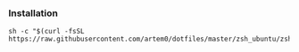 ### Installation

```
sh -c "$(curl -fsSL https://raw.githubusercontent.com/artem0/dotfiles/master/zsh_ubuntu/zsh_ubuntu_install.sh)"
```

